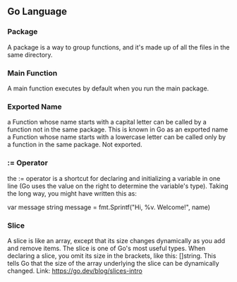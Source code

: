 ## Go Language

### Package

A package is a way to group functions, and it's made up of all the files in the same directory.

### Main Function

A main function executes by default when you run the main package.

### Exported Name

a Function whose name starts with a capital letter can be called by a function not in the same package. This is known in Go as an exported name
a Function whose name starts with a lowercase letter can be called only by a function in the same package. Not exported.

### := Operator

the := operator is a shortcut for declaring and initializing a variable in one line (Go uses the value on the right to determine the variable's type). 
Taking the long way, you might have written this as:

var message string
message = fmt.Sprintf("Hi, %v. Welcome!", name)

### Slice

A slice is like an array, except that its size changes dynamically as you add and remove items. The slice is one of Go's most useful types. 
When declaring a slice, you omit its size in the brackets, like this: []string. This tells Go that the size of the array underlying the slice can be dynamically changed. 
Link: https://go.dev/blog/slices-intro
